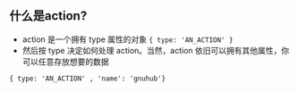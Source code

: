 ## 什么是action?
* action 是一个拥有 type 属性的对象 `{ type: 'AN_ACTION' }`
* 然后按 type 决定如何处理 action。当然，action 依旧可以拥有其他属性，你可以任意存放想要的数据
```
{ type: 'AN_ACTION' , 'name': 'gnuhub'}
```